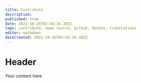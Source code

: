 ```yaml
---
title: Contribute
description: 
published: true
date: 2021-10-26T02:56:16.383Z
tags: contribute, open source, github, donate, translations
editor: markdown
dateCreated: 2021-10-26T02:56:16.383Z
---
```


# Header
Your content here